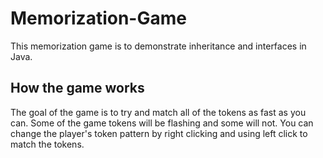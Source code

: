 # Memorization-Game

This memorization game is to demonstrate inheritance and interfaces in Java.

## How the game works
The goal of the game is to try and match all of the tokens as fast as you can.
Some of the game tokens will be flashing and some will not. You can change the player's token pattern by right clicking and using left click to match the tokens.
